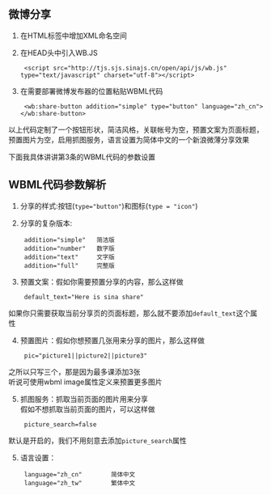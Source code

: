 ## 微博分享
1. 在HTML标签中增加XML命名空间
2. 在HEAD头中引入WB.JS

		<script src="http://tjs.sjs.sinajs.cn/open/api/js/wb.js" type="text/javascript" charset="utf-8"></script>

3. 在需要部署微博发布器的位置粘贴WBML代码

		<wb:share-button addition="simple" type="button" language="zh_cn"></wb:share-button>
以上代码定制了一个按钮形状，简洁风格，关联帐号为空，预置文案为页面标题，预置图片为空，启用抓图服务，语言设置为简体中文的一个新浪微薄分享效果  

下面我具体讲讲第3条的WBML代码的参数设置 
## WBML代码参数解析
1. 分享的样式:按钮(`type="button"`)和图标(`type = "icon"`)
2. 分享的复杂版本:  

		addition="simple"	简洁版  
		addition="number"	数字版  
		addition="text"		文字版  
		addition="full"		完整版  
3. 预置文案：假如你需要预置分享的内容，那么这样做 

		default_text="Here is sina share"	
如果你只需要获取当前分享页的页面标题，那么就不要添加`default_text`这个属性  

4. 预置图片：假如你想预置几张用来分享的图片，那么这样做  

		pic="picture1||picture2||picture3" 	
之所以只写三个，那是因为最多课添加3张  
听说可使用wbml image属性定义来预置更多图片  

5. 抓图服务：抓取当前页面的图片用来分享  
假如不想抓取当前页面的图片，可以这样做  

		picture_search=false
默认是开启的，我们不用刻意去添加`picture_search`属性  

5. 语言设置：  

		language="zh_cn"		简体中文
		language="zh_tw"		繁体中文



